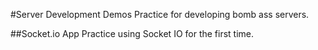 #Server Development Demos
	Practice for developing bomb ass servers.

##Socket.io App
	Practice using Socket IO for the first time.

